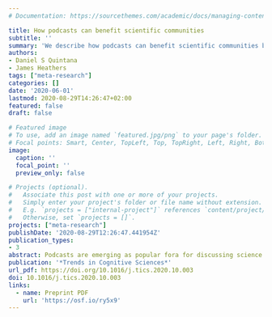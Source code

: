 ```yaml
---
# Documentation: https://sourcethemes.com/academic/docs/managing-content/

title: How podcasts can benefit scientific communities
subtitle: ''
summary: 'We describe how podcasts can benefit scientific communities by disseminating career-specific information that is often unwritten and hidden to those outside academic social knowledge networks. We also provide practical advice on how scientists can launch their own podcasts.'
authors:
- Daniel S Quintana
- James Heathers
tags: ["meta-research"]
categories: []
date: '2020-06-01'
lastmod: 2020-08-29T14:26:47+02:00
featured: false
draft: false

# Featured image
# To use, add an image named `featured.jpg/png` to your page's folder.
# Focal points: Smart, Center, TopLeft, Top, TopRight, Left, Right, BottomLeft, Bottom, BottomRight.
image:
  caption: ''
  focal_point: ''
  preview_only: false

# Projects (optional).
#   Associate this post with one or more of your projects.
#   Simply enter your project's folder or file name without extension.
#   E.g. `projects = ["internal-project"]` references `content/project/deep-learning/index.md`.
#   Otherwise, set `projects = []`.
projects: ["meta-research"]
publishDate: '2020-08-29T12:26:47.441954Z'
publication_types:
- 3
abstract: Podcasts are emerging as popular fora for discussing science. Here, we describe how podcasts can benefit scientific communities by disseminating career-specific information that is often unwritten and hidden to those outside academic social knowledge networks. We also provide practical advice on how scientists can launch their own podcasts.
publication: '*Trends in Cognitive Sciences*'
url_pdf: https://doi.org/10.1016/j.tics.2020.10.003
doi: 10.1016/j.tics.2020.10.003
links:
  - name: Preprint PDF
    url: 'https://osf.io/ry5x9' 
---
```


